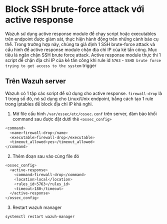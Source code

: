 # Block SSH brute-force attack với active response

Wazuh sử dụng active response module để chạy script hoặc executables trên endpoint được giám sát, thực hiện hành động trên những cảnh báo cụ thể. Trong trường hợp này, chúng ta giả định 1 SSH brute-force attack và cấu hình để active response module chặn địa chỉ IP của kẻ tấn công. Mục tiêu là ngăn chặn SSH brute force attack. Active response module thực thi 1 script để chặn địa chỉ IP của kẻ tấn công khi rule id ```5763``` - ```SSHD brute force trying to get access to the system``` trigger

## Trên Wazuh server

Wazuh có 1 tập các script để sử dụng cho active response. ```firewall-drop``` là 1 trong số đó, nó sử dụng cho Linux/Unix endpoint, bằng cách tạo 1 rule trong iptables để block địa chỉ IP khả nghi.

1. Mở file cấu hình ```/var/ossec/etc/ossec.conf``` trên server, đảm bảo khối command sau được đặt dưới thẻ ```<ossec_config>```

```sh
<command>
  <name>firewall-drop</name>
  <executable>firewall-drop</executable>
  <timeout_allowed>yes</timeout_allowed>
</command>
```

2. Thêm đoạn sau vào cùng file đó

```sh
<ossec_config>
  <active-response>
    <command>firewall-drop</command>
    <location>local</location>
    <rules_id>5763</rules_id>
    <timeout>180</timeout>
  </active-response>
</ossec_config>
```

3. Restart wazuh manager

```sh
systemctl restart wazuh-manager
```

